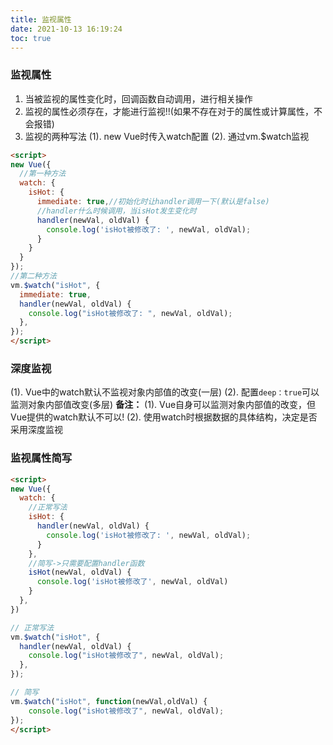 ```yaml
---
title: 监视属性
date: 2021-10-13 16:19:24
toc: true
---
```


### 监视属性
1. 当被监视的属性变化时，回调函数自动调用，进行相关操作
2. 监视的属性必须存在，才能进行监视!!(如果不存在对于的属性或计算属性，不会报错)
3. 监视的两种写法
  (1). new Vue时传入watch配置
  (2). 通过vm.$watch监视
```html
<script>
new Vue({
  //第一种方法
  watch: {
    isHot: {
      immediate: true,//初始化时让handler调用一下(默认是false)
      //handler什么时候调用，当isHot发生变化时
      handler(newVal, oldVal) {
        console.log('isHot被修改了: ', newVal, oldVal);
      }
    }
  }
});
//第二种方法
vm.$watch("isHot", {
  immediate: true,
  handler(newVal, oldVal) {
    console.log("isHot被修改了: ", newVal, oldVal);
  },
});
</script>
```

### 深度监视
(1). Vue中的watch默认不监视对象内部值的改变(一层)
(2). 配置`deep：true`可以监测对象内部值改变(多层)
**备注：**
(1). Vue自身可以监测对象内部值的改变，但Vue提供的watch默认不可以!
(2). 使用watch时根据数据的具体结构，决定是否采用深度监视

### 监视属性简写
```html
<script>
new Vue({
  watch: {
    //正常写法
    isHot: {
      handler(newVal, oldVal) {
        console.log('isHot被修改了: ', newVal, oldVal);
      }
    },
    //简写->只需要配置handler函数
    isHot(newVal, oldVal) {
      console.log('isHot被修改了', newVal, oldVal)
    }
  },
})

// 正常写法
vm.$watch("isHot", {
  handler(newVal, oldVal) {
    console.log("isHot被修改了", newVal, oldVal);
  },
});

// 简写
vm.$watch("isHot", function(newVal,oldVal) {
    console.log("isHot被修改了", newVal, oldVal);
});
</script>
```